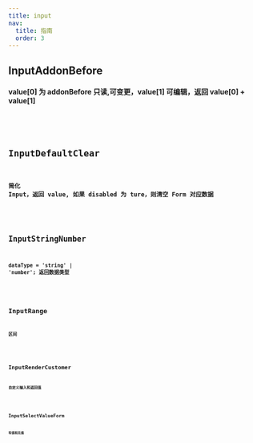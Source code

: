 ```yaml
---
title: input
nav:
  title: 指南
  order: 3
---
```


## InputAddonBefore

#### value[0] 为 addonBefore 只读,可变更，value[1] 可编辑，返回 value[0] + value[1]

```jsx | pure

```

<code src="../examples/input/input-addon-before-use.tsx" />

## InputDefaultClear

#### 简化 Input，返回 value, 如果 disabled 为 ture，则清空 Form 对应数据

<code src="../examples/input/input-default-clear-use.tsx" />

## InputStringNumber

#### dataType = 'string' | 'number'; 返回数据类型

<code src="../examples/input/input-string-number-use.tsx" />

## InputRange

#### 区间

<code src="../examples/input/input-range-use.tsx" />

## InputRenderCustomer

#### 自定义输入和返回值

<code src="../examples/input/input-render-customer-use.tsx" />


## InputSelectValueForm

#### 有值和无值

<code src="../examples/input/input-select-value.tsx" />
